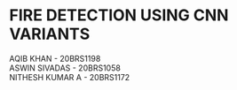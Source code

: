 # FIRE DETECTION USING CNN VARIANTS

AQIB KHAN - 20BRS1198\
ASWIN SIVADAS - 20BRS1058\
NITHESH KUMAR A - 20BRS1172
